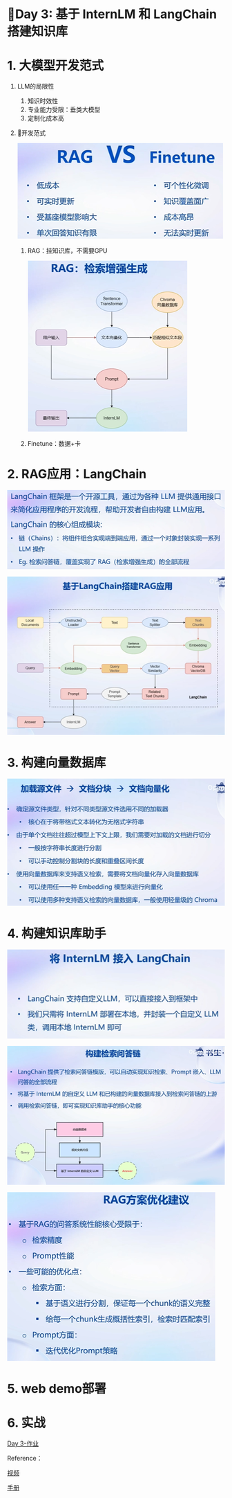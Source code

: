# 🌟Day 3: 基于 InternLM 和 LangChain 搭建知识库

# 1. 大模型开发范式

1. LLM的局限性
    1. 知识时效性
    2. 专业能力受限：垂类大模型
    3. 定制化成本高
2. 🌟开发范式
    
    ![Untitled](figs/d3/Untitled.png)
    
    1. RAG：挂知识库，不需要GPU
        
        ![Untitled](figs/d3/Untitled%201.png)
        
    2. Finetune：数据+卡

# 2. RAG应用：LangChain

![Untitled](figs/d3/Untitled%202.png)

![Untitled](figs/d3/Untitled%203.png)

# 3. 构建向量数据库

![Untitled](figs/d3/Untitled%204.png)

# 4. 构建知识库助手

![Untitled](figs/d3/Untitled%205.png)

![Untitled](figs/d3/Untitled%206.png)

![Untitled](figs/d3/Untitled%207.png)

# 5. web demo部署

# 6. 实战

[Day 3-作业](https://www.notion.so/Day-3-df6716d43f954176b65f41316e06da7b?pvs=21)

Reference：

[视频](https://www.bilibili.com/video/BV1sT4y1p71V/)

[手册](https://github.com/InternLM/tutorial/blob/main/langchain/readme.md)